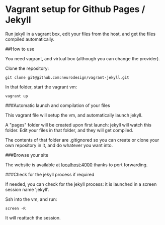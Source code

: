 # Vagrant setup for Github Pages / Jekyll

Run jekyll in a vagrant box, edit your files from the host, and get the files compiled automatically.


##How to use

You need vagrant, and virtual box (although you can change the provider).

Clone the repository:

    git clone git@github.com:neurodesign/vagrant-jekyll.git

In that folder, start the vagrant vm:

    vagrant up


###Automatic launch and compilation of your files

This vagrant file will setup the vm, and automatically launch jekyll.

A "pages" folder will be created upon first launch: jekyll will watch this folder. Edit your files in that folder, and they will get compiled.

The contents of that folder are .gitignored so you can create or clone your own repository in it, and do whatever you want into.


###Browse your site

The website is available at [localhost:4000](http://localhost:4000/) thanks to port forwarding.


###Check for the jekyll process if required

If needed, you can check for the jekyll process: it is launched in a screen session name 'jekyll'.

Ssh into the vm, and run:

    screen -R

It will reattach the session.
